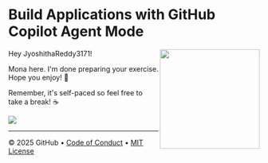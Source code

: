 # Build Applications with GitHub Copilot Agent Mode

<img src="https://octodex.github.com/images/Professortocat_v2.png" align="right" height="200px" />

Hey JyoshithaReddy3171!

Mona here. I'm done preparing your exercise. Hope you enjoy! 💚

Remember, it's self-paced so feel free to take a break! ☕️

[![](https://img.shields.io/badge/Go%20to%20Exercise-%E2%86%92-1f883d?style=for-the-badge&logo=github&labelColor=197935)](https://github.com/JyoshithaReddy3171/skills-build-applications-w-copilot-agent-mode/issues/1)

---

&copy; 2025 GitHub &bull; [Code of Conduct](https://www.contributor-covenant.org/version/2/1/code_of_conduct/code_of_conduct.md) &bull; [MIT License](https://gh.io/mit)

